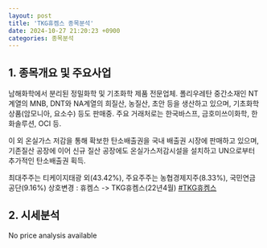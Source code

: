```yaml
---
layout: post
title: 'TKG휴켐스 종목분석'
date: 2024-10-27 21:20:23 +0900
categories: 종목분석
---
```


## 1. 종목개요 및 주요사업

남해화학에서 분리된 정밀화학 및 기초화학 제품 전문업체. 폴리우레탄 중간소재인 NT계열의 MNB, DNT와 NA계열의 희질산, 농질산, 초안 등을 생산하고 있으며, 기초화학 상품(암모니아, 요소수) 등도 판매중. 주요 거래처로는 한국바스프, 금호미쓰이화학, 한화솔루션, OCI 등.

이 외 온실가스 저감을 통해 확보한 탄소배출권을 국내 배출권 시장에 판매하고 있으며, 기존질산 공장에 이어 신규 질산 공장에도 온실가스저감시설을 설치하고 UN으로부터 추가적인 탄소배출권 획득. 

최대주주는 티케이지태광 외(43.42%), 주요주주는 농협경제지주(8.33%), 국민연금공단(9.16%) 상호변경 : 휴켐스 -> TKG휴켐스(22년4월)
[#TKG휴켐스](#)

## 2. 시세분석

No price analysis available
